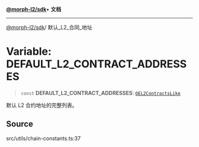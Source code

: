 [**@morph-l2/sdk**](../globals.md)• **文档**

***

[@morph-l2/sdk](../globals.md)/ 默认\_L2\_合同\_地址

# Variable: DEFAULT\_L2\_CONTRACT\_ADDRESSES

>`const` **DEFAULT\_L2\_CONTRACT\_ADDRESSES**: [`OEL2ContractsLike`](../type-aliases/OEL2ContractsLike.md)

默认 L2 合约地址的完整列表。

## Source

src/utils/chain-constants.ts:37
